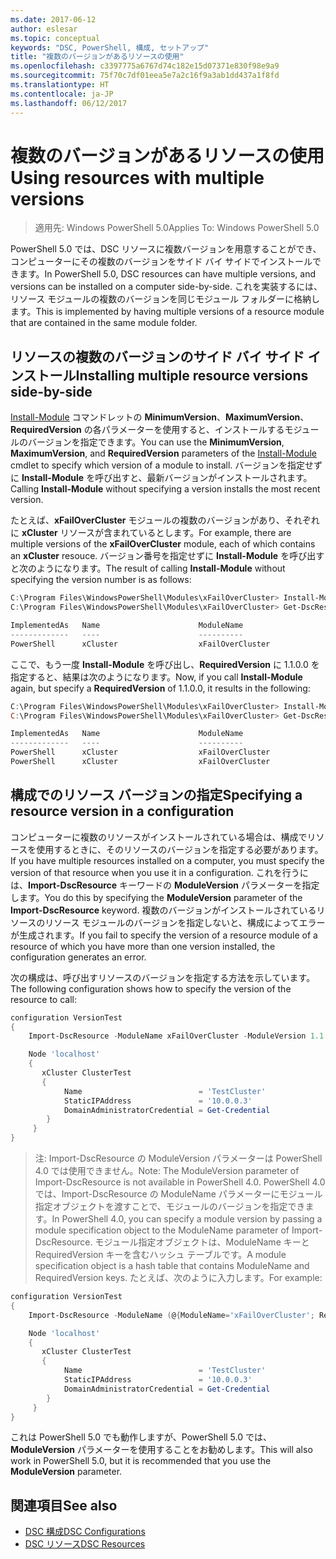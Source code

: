 ```yaml
---
ms.date: 2017-06-12
author: eslesar
ms.topic: conceptual
keywords: "DSC, PowerShell, 構成, セットアップ"
title: "複数のバージョンがあるリソースの使用"
ms.openlocfilehash: c3397775a6767d74c182e15d07371e830f98e9a9
ms.sourcegitcommit: 75f70c7df01eea5e7a2c16f9a3ab1dd437a1f8fd
ms.translationtype: HT
ms.contentlocale: ja-JP
ms.lasthandoff: 06/12/2017
---
```

# <a name="using-resources-with-multiple-versions"></a><span data-ttu-id="9c9e9-103">複数のバージョンがあるリソースの使用</span><span class="sxs-lookup"><span data-stu-id="9c9e9-103">Using resources with multiple versions</span></span>

> <span data-ttu-id="9c9e9-104">適用先: Windows PowerShell 5.0</span><span class="sxs-lookup"><span data-stu-id="9c9e9-104">Applies To: Windows PowerShell 5.0</span></span>

<span data-ttu-id="9c9e9-105">PowerShell 5.0 では、DSC リソースに複数バージョンを用意することができ、コンピューターにその複数のバージョンをサイド バイ サイドでインストールできます。</span><span class="sxs-lookup"><span data-stu-id="9c9e9-105">In PowerShell 5.0, DSC resources can have multiple versions, and versions can be installed on a computer side-by-side.</span></span> <span data-ttu-id="9c9e9-106">これを実装するには、リソース モジュールの複数のバージョンを同じモジュール フォルダーに格納します。</span><span class="sxs-lookup"><span data-stu-id="9c9e9-106">This is implemented by having multiple versions of a resource module that are contained in the same module folder.</span></span>

## <a name="installing-multiple-resource-versions-side-by-side"></a><span data-ttu-id="9c9e9-107">リソースの複数のバージョンのサイド バイ サイド インストール</span><span class="sxs-lookup"><span data-stu-id="9c9e9-107">Installing multiple resource versions side-by-side</span></span>

<span data-ttu-id="9c9e9-108">[Install-Module](https://technet.microsoft.com/en-us/library/dn807162.aspx) コマンドレットの **MinimumVersion**、**MaximumVersion**、**RequiredVersion** の各パラメーターを使用すると、インストールするモジュールのバージョンを指定できます。</span><span class="sxs-lookup"><span data-stu-id="9c9e9-108">You can use the **MinimumVersion**, **MaximumVersion**, and **RequiredVersion** parameters of the [Install-Module](https://technet.microsoft.com/en-us/library/dn807162.aspx) cmdlet to specify which version of a module to install.</span></span> <span data-ttu-id="9c9e9-109">バージョンを指定せずに **Install-Module** を呼び出すと、最新バージョンがインストールされます。</span><span class="sxs-lookup"><span data-stu-id="9c9e9-109">Calling **Install-Module** without specifying a version installs the most recent version.</span></span>

<span data-ttu-id="9c9e9-110">たとえば、**xFailOverCluster** モジュールの複数のバージョンがあり、それぞれに **xCluster** リソースが含まれているとします。</span><span class="sxs-lookup"><span data-stu-id="9c9e9-110">For example, there are multiple versions of the **xFailOverCluster** module, each of which contains an **xCluster** resouce.</span></span> <span data-ttu-id="9c9e9-111">バージョン番号を指定せずに **Install-Module** を呼び出すと次のようになります。</span><span class="sxs-lookup"><span data-stu-id="9c9e9-111">The result of calling **Install-Module** without specifying the version number is as follows:</span></span>

```powershell
C:\Program Files\WindowsPowerShell\Modules\xFailOverCluster> Install-Module xFailOverCluster
C:\Program Files\WindowsPowerShell\Modules\xFailOverCluster> Get-DscResource xCluster

ImplementedAs   Name                      ModuleName                     Version    Properties
-------------   ----                      ----------                     -------    ----------
PowerShell      xCluster                  xFailOverCluster               1.2.0.0    {DomainAdministratorCredential, ...
```

<span data-ttu-id="9c9e9-112">ここで、もう一度 **Install-Module** を呼び出し、**RequiredVersion** に 1.1.0.0 を指定すると、結果は次のようになります。</span><span class="sxs-lookup"><span data-stu-id="9c9e9-112">Now, if you call **Install-Module** again, but specify a **RequiredVersion** of 1.1.0.0, it results in the following:</span></span>

```powershell
C:\Program Files\WindowsPowerShell\Modules\xFailOverCluster> Install-Module xFailOverCluster -RequiredVersion 1.1
C:\Program Files\WindowsPowerShell\Modules\xFailOverCluster> Get-DscResource xCluster

ImplementedAs   Name                      ModuleName                     Version    Properties
-------------   ----                      ----------                     -------    ----------
PowerShell      xCluster                  xFailOverCluster               1.1        {DomainAdministratorCredential, Name, ...
PowerShell      xCluster                  xFailOverCluster               1.2.0.0    {DomainAdministratorCredential, Name, ...
```

## <a name="specifying-a-resource-version-in-a-configuration"></a><span data-ttu-id="9c9e9-113">構成でのリソース バージョンの指定</span><span class="sxs-lookup"><span data-stu-id="9c9e9-113">Specifying a resource version in a configuration</span></span>

<span data-ttu-id="9c9e9-114">コンピューターに複数のリソースがインストールされている場合は、構成でリソースを使用するときに、そのリソースのバージョンを指定する必要があります。</span><span class="sxs-lookup"><span data-stu-id="9c9e9-114">If you have multiple resources installed on a computer, you must specify the version of that resource when you use it in a configuration.</span></span> <span data-ttu-id="9c9e9-115">これを行うには、**Import-DscResource** キーワードの **ModuleVersion** パラメーターを指定します。</span><span class="sxs-lookup"><span data-stu-id="9c9e9-115">You do this by specifying the **ModuleVersion** parameter of the **Import-DscResource** keyword.</span></span> <span data-ttu-id="9c9e9-116">複数のバージョンがインストールされているリソースのリソース モジュールのバージョンを指定しないと、構成によってエラーが生成されます。</span><span class="sxs-lookup"><span data-stu-id="9c9e9-116">If you fail to specify the version of a resource module of a resource of which you have more than one version installed, the configuration generates an error.</span></span>

<span data-ttu-id="9c9e9-117">次の構成は、呼び出すリソースのバージョンを指定する方法を示しています。</span><span class="sxs-lookup"><span data-stu-id="9c9e9-117">The following configuration shows how to specify the version of the resource to call:</span></span>

```powershell
configuration VersionTest
{
    Import-DscResource -ModuleName xFailOverCluster -ModuleVersion 1.1

    Node 'localhost'
    {
       xCluster ClusterTest
       {
            Name                          = 'TestCluster'
            StaticIPAddress               = '10.0.0.3'
            DomainAdministratorCredential = Get-Credential
        }
     }
}     
```

><span data-ttu-id="9c9e9-118">注: Import-DscResource の ModuleVersion パラメーターは PowerShell 4.0 では使用できません。</span><span class="sxs-lookup"><span data-stu-id="9c9e9-118">Note: The ModuleVersion parameter of Import-DscResource is not available in PowerShell 4.0.</span></span> <span data-ttu-id="9c9e9-119">PowerShell 4.0 では、Import-DscResource の ModuleName パラメーターにモジュール指定オブジェクトを渡すことで、モジュールのバージョンを指定できます。</span><span class="sxs-lookup"><span data-stu-id="9c9e9-119">In PowerShell 4.0, you can specify a module version by passing a module specification object to the ModuleName parameter of Import-DscResource.</span></span> <span data-ttu-id="9c9e9-120">モジュール指定オブジェクトは、ModuleName キーと RequiredVersion キーを含むハッシュ テーブルです。</span><span class="sxs-lookup"><span data-stu-id="9c9e9-120">A module specification object is a hash table that contains ModuleName and RequiredVersion  keys.</span></span> <span data-ttu-id="9c9e9-121">たとえば、次のように入力します。</span><span class="sxs-lookup"><span data-stu-id="9c9e9-121">For example:</span></span>

```powershell
configuration VersionTest
{
    Import-DscResource -ModuleName (@{ModuleName='xFailOverCluster'; RequiredVersion='1.1'} )

    Node 'localhost'
    {
       xCluster ClusterTest
       {
            Name                          = 'TestCluster'
            StaticIPAddress               = '10.0.0.3'
            DomainAdministratorCredential = Get-Credential
        }
     }
}     
```

<span data-ttu-id="9c9e9-122">これは PowerShell 5.0 でも動作しますが、PowerShell 5.0 では、**ModuleVersion** パラメーターを使用することをお勧めします。</span><span class="sxs-lookup"><span data-stu-id="9c9e9-122">This will also work in PowerShell 5.0, but it is recommended that you use the **ModuleVersion** parameter.</span></span>

## <a name="see-also"></a><span data-ttu-id="9c9e9-123">関連項目</span><span class="sxs-lookup"><span data-stu-id="9c9e9-123">See also</span></span>
* [<span data-ttu-id="9c9e9-124">DSC 構成</span><span class="sxs-lookup"><span data-stu-id="9c9e9-124">DSC Configurations</span></span>](configurations.md)
* [<span data-ttu-id="9c9e9-125">DSC リソース</span><span class="sxs-lookup"><span data-stu-id="9c9e9-125">DSC Resources</span></span>](resources.md)


